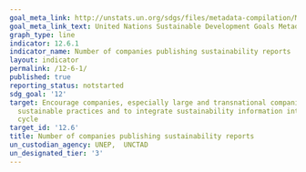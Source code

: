 ```yaml
---
goal_meta_link: http://unstats.un.org/sdgs/files/metadata-compilation/Metadata-Goal-12.pdf
goal_meta_link_text: United Nations Sustainable Development Goals Metadata (pdf 782kB)
graph_type: line
indicator: 12.6.1
indicator_name: Number of companies publishing sustainability reports
layout: indicator
permalink: /12-6-1/
published: true
reporting_status: notstarted
sdg_goal: '12'
target: Encourage companies, especially large and transnational companies, to adopt
  sustainable practices and to integrate sustainability information into their reporting
  cycle
target_id: '12.6'
title: Number of companies publishing sustainability reports
un_custodian_agency: UNEP,  UNCTAD
un_designated_tier: '3'
---
```

